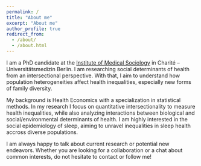 ```yaml
---
permalink: /
title: "About me"
excerpt: "About me"
author_profile: true
redirect_from: 
  - /about/
  - /about.html
---
```


I am a PhD candidate at the [Institute of Medical Sociology](https://medizinsoziologie-reha-wissenschaft.charite.de/en/) in Charité – Universitätsmedizin Berlin. I am researching social determinants of health from an intersectional perspective. With that, I aim to understand how population heterogeneities affect health inequalities, especially new forms of family diversity.

My background is Health Economics with a specialization in statistical methods. In my research I focus on quantitative intersectionality to measure health inequalities, while also analyzing interactions between biological and social/environmental determinants of health. I am highly interested in the social epidemiology of sleep, aiming to unravel inequalities in sleep health accross diverse populations.

I am always happy to talk about current research or potential new endeavors. Whether you are looking for a collaboration or a chat about common interests, do not hesitate to contact or follow me!

